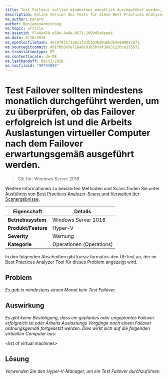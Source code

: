 ```yaml
---
title: Test Failover sollten mindestens monatlich durchgeführt werden, um zu überprüfen, ob das Failover erfolgreich ist und die Arbeits Auslastungen virtueller Computer nach dem Failover erwartungsgemäß ausgeführt werden.
description: Online Version des Texts für diese Best Practices Analyzer Regel.
ms.author: benarm
author: BenjaminArmstrong
ms.topic: article
ms.assetid: 57a8aa50-e59e-4a4b-8571-1099d5a8eee4
ms.date: 8/16/2016
ms.openlocfilehash: 4ec97d55f1a6caf33b1b46d0a6bdb4e99005c971
ms.sourcegitcommit: dd1fbb5d7e71ba8cd1b5bfaf38e3123bca115572
ms.translationtype: MT
ms.contentlocale: de-DE
ms.lasthandoff: 09/17/2020
ms.locfileid: "90744093"
---
```

# <a name="test-failovers-should-be-carried-out-at-least-monthly-to-verify-that-failover-will-succeed-and-that-virtual-machine-workloads-will-operate-as-expected-after-failover"></a>Test Failover sollten mindestens monatlich durchgeführt werden, um zu überprüfen, ob das Failover erfolgreich ist und die Arbeits Auslastungen virtueller Computer nach dem Failover erwartungsgemäß ausgeführt werden.

>Gilt für: Windows Server 2016

Weitere Informationen zu bewährten Methoden und Scans finden Sie unter [Ausführen von Best Practices Analyzer-Scans und Verwalten der Scanergebnisse](https://go.microsoft.com/fwlink/p/?LinkID=223177).

|Eigenschaft|Details|
|-|-|
|**Betriebssystem**|Windows Server 2016|
|**Produkt/Feature**|Hyper-V|
|**Severity**|Warnung|
|**Kategorie**|Operationen (Operations)|

In den folgenden Abschnitten gibt kursiv formatics den UI-Text an, der im Best Practices Analyzer Tool für dieses Problem angezeigt wird.

## <a name="issue"></a>Problem
*Es gab in mindestens einem Monat kein Test Failover.*

## <a name="impact"></a>Auswirkung
*Es gibt keine Bestätigung, dass ein geplantes oder ungeplantes Failover erfolgreich ist oder Arbeits Auslastungs Vorgänge nach einem Failover ordnungsgemäß fortgesetzt werden. Dies wirkt sich auf die folgenden virtuellen Computer aus:*

\<list of virtual machines>

## <a name="resolution"></a>Lösung
*Verwenden Sie den Hyper-V-Manager, um ein Test Failover durchzuführen.*



